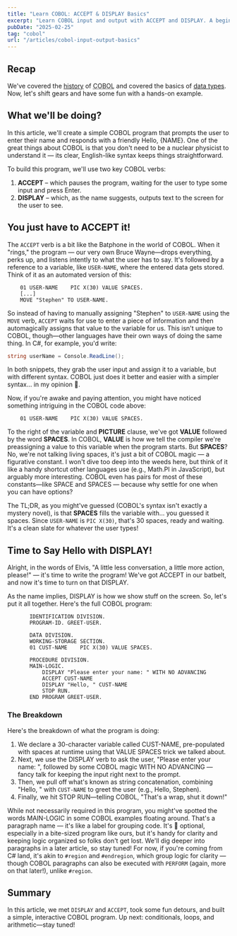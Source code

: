 ```yaml
---
title: "Learn COBOL: ACCEPT & DISPLAY Basics"
excerpt: "Learn COBOL input and output with ACCEPT and DISPLAY. A beginner-friendly guide with examples to start coding interactively in minutes."
pubDate: "2025-02-25"
tag: "cobol"
url: "/articles/cobol-input-output-basics"
---
```

## Recap
We've covered the [history](/articles/introduction-to-cobol) of <abbr title="COmmon Business Oriented Language">COBOL</abbr> and covered the basics of [data types](/articles/cobol-data-types-variables). Now, let's shift gears and have some fun with a hands-on example. 

## What we'll be doing?
In this article, we'll create a simple COBOL program that prompts the user to enter their name and responds with a friendly Hello, {NAME}. One of the great things about COBOL is that you don't need to be a nuclear physicist to understand it — its clear, English-like syntax keeps things straightforward. 

To build this program, we'll use two key COBOL verbs:

1. **ACCEPT** – which pauses the program, waiting for the user to type some input and press Enter.  
2. **DISPLAY** – which, as the name suggests, outputs text to the screen for the user to see.

## You just have to ACCEPT it!
The `ACCEPT` verb is a bit like the Batphone in the world of COBOL. When it "rings," the program — our very own Bruce Wayne—drops everything, perks up, and listens intently to what the user has to say. It's followed by a reference to a variable, like `USER-NAME`, where the entered data gets stored. Think of it as an automated version of this:


```cobol
    01 USER-NAME    PIC X(30) VALUE SPACES.
    [...]
    MOVE "Stephen" TO USER-NAME.
```

So instead of having to manually assigning "Stephen" to `USER-NAME` using the `MOVE` verb, `ACCEPT` waits for use to enter a piece of information and then automagically assigns that value to the variable for us. This isn't unique to COBOL, though—other languages have their own ways of doing the same thing. In C#, for example, you'd write:

```csharp
string userName = Console.ReadLine();
```

In both snippets, they grab the user input and assign it to a variable, but with different syntax. COBOL just does it better and easier with a simpler syntax… in my opinion 🤣.

Now, if you're awake and paying attention, you might have noticed something intriguing in the COBOL code above:

```COBOL
    01 USER-NAME    PIC X(30) VALUE SPACES.
```

To the right of the variable and **PICTURE** clause, we've got **VALUE** followed by the word **SPACES**. In COBOL, **VALUE** is how we tell the compiler we're preassigning a value to this variable when the program starts. But **SPACES**? No, we're not talking living spaces, it's just a bit of COBOL magic — a figurative constant. I won't dive too deep into the weeds here, but think of it like a handy shortcut other languages use (e.g., Math.PI in JavaScript), but arguably more interesting. COBOL even has pairs for most of these constants—like SPACE and SPACES — because why settle for one when you can have options?

The TL;DR, as you might've guessed (COBOL's syntax isn't exactly a mystery novel), is that **SPACES** fills the variable with... you guessed it spaces. Since `USER-NAME` is `PIC X(30)`, that's 30 spaces, ready and waiting. It's a clean slate for whatever the user types!

## Time to Say Hello with DISPLAY!
Alright, in the words of Elvis, "A little less conversation, a little more action, please!" — it's time to write the program! We've got ACCEPT in our batbelt, and now it's time to turn on that DISPLAY. 

As the name implies, DISPLAY is how we show stuff on the screen. So, let's put it all together. Here's the full COBOL program:

```cobol
       IDENTIFICATION DIVISION.
       PROGRAM-ID. GREET-USER.
       
       DATA DIVISION.
       WORKING-STORAGE SECTION.
       01 CUST-NAME    PIC X(30) VALUE SPACES.
       
       PROCEDURE DIVISION.
       MAIN-LOGIC.
           DISPLAY "Please enter your name: " WITH NO ADVANCING
           ACCEPT CUST-NAME
           DISPLAY "Hello, " CUST-NAME
           STOP RUN.
       END PROGRAM GREET-USER.
```

### The Breakdown 
Here's the breakdown of what the program is doing:

1. We declare a 30-character variable called CUST-NAME, pre-populated with spaces at runtime using that VALUE SPACES trick we talked about.  
1. Next, we use the DISPLAY verb to ask the user, "Please enter your name: ", followed by some COBOL magic WITH NO ADVANCING — fancy talk for keeping the input right next to the prompt.  
1. Then, we pull off what's known as string concatenation, combining "Hello, " with `CUST-NAME` to greet the user (e.g., Hello, Stephen).  
1. Finally, we hit STOP RUN—telling COBOL, "That's a wrap, shut it down!"

While not necessarily required in this program, you might've spotted the words MAIN-LOGIC in some COBOL examples floating around. That's a paragraph name — it's like a label for grouping code. It's 💯 optional, especially in a bite-sized program like ours, but it's handy for clarity and keeping logic organized so folks don't get lost. We'll dig deeper into paragraphs in a later article, so stay tuned! For now, if you're coming from C# land, it's akin to `#region` and `#endregion`, which group logic for clarity — though COBOL paragraphs can also be executed with `PERFORM` (again, more on that later!), unlike `#region`.

## Summary
In this article, we met `DISPLAY` and `ACCEPT`, took some fun detours, and built a simple, interactive COBOL program. Up next: conditionals, loops, and arithmetic—stay tuned!